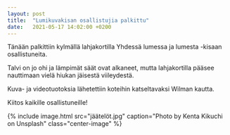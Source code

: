 ```yaml
---
layout: post
title:  "Lumikuvakisan osallistujia palkittu"
date:   2021-05-17 14:02:00 +0200
---
```


Tänään palkittiin kylmällä lahjakortilla
Yhdessä lumessa ja lumesta -kisaan osallistuneita.

Talvi on jo ohi ja lämpimät säät ovat alkaneet,
mutta lahjakortilla pääsee nauttimaan vielä hiukan
jäisestä viileydestä.

Kuva- ja videotuotoksia lähetettiin koteihin
katseltavaksi Wilman kautta.

Kiitos kaikille osallistuneille!

{% include image.html src="jäätelöt.jpg" caption="Photo by Kenta Kikuchi on Unsplash" class="center-image" %}
